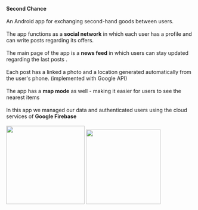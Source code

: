**Second Chance** <br></br>
An Android app for exchanging second-hand goods between users. <br></br>
The app functions as a **social network** in which each user has a profile and can write posts regarding its offers. <br></br>
The main page of the app is a **news feed** in which users can stay updated regarding the last posts . <br></br>
Each post has a linked a photo and a location generated automatically from the user's phone. (implemented with Google API) <br></br>
The app has a **map mode** as well - making it easier for users to see the nearest items <br></br>
In this app we managed our data and authenticated users using the cloud services of **Google Firebase**<br></br>
<img src="https://user-images.githubusercontent.com/67112374/113359967-82bd2500-9351-11eb-8a86-ccd698966a9a.png" width="210">
<img src="https://user-images.githubusercontent.com/67112374/113359867-543f4a00-9351-11eb-8a31-279ff4f63dea.png" width="200">

